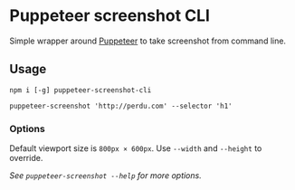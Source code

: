 # Puppeteer screenshot CLI

Simple wrapper around [Puppeteer](https://github.com/GoogleChrome/puppeteer) to take screenshot from command line.

## Usage

```shell
npm i [-g] puppeteer-screenshot-cli

puppeteer-screenshot 'http://perdu.com' --selector 'h1'
```

### Options

Default viewport size is `800px × 600px`. Use `--width` and `--height` to
override.

*See `puppeteer-screenshot --help` for more options.*
